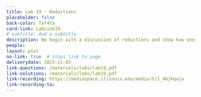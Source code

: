 ```yaml
---
title: Lab 19 - Reductions
placeholder: false
back-color: faf4fa
card-link: LabLink19
# subtitle: And a subtitle
description: We begin with a discussion of reductions and show how one can solve novel problems using known solutions from standard problems.
people:
layout: post
no-link: true  # stops link to page 
deliverydate: 2023-11-03
link-questions: /materials/labs/lab19.pdf
link-solutions: /materials/labs/lab19.pdf
link-recording: https://mediaspace.illinois.edu/media/t/1_46jkqaja
link-recording-ta:
---
```










